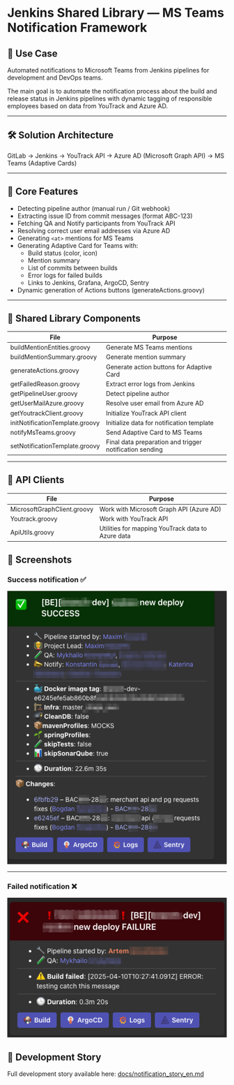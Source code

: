 
# Jenkins Shared Library — MS Teams Notification Framework

## 🎯 Use Case

Automated notifications to Microsoft Teams from Jenkins pipelines for development and DevOps teams.

The main goal is to automate the notification process about the build and release status in Jenkins pipelines with dynamic tagging of responsible employees based on data from YouTrack and Azure AD.

---

## 🛠️ Solution Architecture

GitLab → Jenkins → YouTrack API → Azure AD (Microsoft Graph API) → MS Teams (Adaptive Cards)

---

## 	🚀 Core Features

- Detecting pipeline author (manual run / Git webhook)
- Extracting issue ID from commit messages (format ABC-123)
- Fetching QA and Notify participants from YouTrack API
- Resolving correct user email addresses via Azure AD
- Generating `<at>` mentions for MS Teams
- Generating Adaptive Card for Teams with:
  - Build status (color, icon)
  - Mention summary
  - List of commits between builds
  - Error logs for failed builds
  - Links to Jenkins, Grafana, ArgoCD, Sentry
- Dynamic generation of Actions buttons (generateActions.groovy)

---

## 🧩 Shared Library Components

| File | Purpose |
|------|---------|
| buildMentionEntities.groovy | Generate MS Teams mentions |
| buildMentionSummary.groovy  | Generate mention summary |
| generateActions.groovy      | Generate action buttons for Adaptive Card |
| getFailedReason.groovy      | Extract error logs from Jenkins |
| getPipelineUser.groovy      | Detect pipeline author |
| getUserMailAzure.groovy     | Resolve user email from Azure AD |
| getYoutrackClient.groovy    | Initialize YouTrack API client |
| initNotificationTemplate.groovy | Initialize data for notification template |
| notifyMsTeams.groovy        | Send Adaptive Card to MS Teams |
| setNotificationTemplate.groovy | Final data preparation and trigger notification sending |

---

## 🧩 API Clients

| File | Purpose |
|------|---------|
| MicrosoftGraphClient.groovy | Work with Microsoft Graph API (Azure AD) |
| Youtrack.groovy             | Work with YouTrack API |
| ApiUtils.groovy             | Utilities for mapping YouTrack data to Azure data |


## 📸 Screenshots

### Success notification ✅

<div align="center">
  <img src="../../../assets/teams-integration/teams_success.png" width="700" alt="Adaptive Card Success Screenshot" />
</div>

---

### Failed notification ❌

<div align="center">
  <img src="../../../assets/teams-integration/teams_failed.png" width="700" alt="Adaptive Card Failed Screenshot" />
</div>

## 📖 Development Story

Full development story available here: [docs/notification_story_en.md](../../../docs/notification_story.md)
